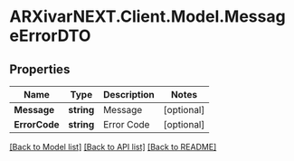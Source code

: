 # ARXivarNEXT.Client.Model.MessageErrorDTO
## Properties

Name | Type | Description | Notes
------------ | ------------- | ------------- | -------------
**Message** | **string** | Message | [optional] 
**ErrorCode** | **string** | Error Code | [optional] 

[[Back to Model list]](../README.md#documentation-for-models) [[Back to API list]](../README.md#documentation-for-api-endpoints) [[Back to README]](../README.md)


